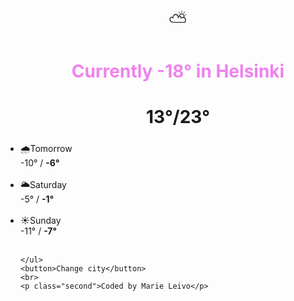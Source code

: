 <!DOCTYPE html>
<html lang="en">
<head>
    <meta charset="UTF-8">
    <meta name="viewport" content="width=, initial-scale=1.0">
    <title>Document</title>
</head>
<style>
    p {font-size: 2em;
    text-align: center;
    margin: 0 0 0px;}
h1 {text-align: center;
    font-weight: bold;
    color: violet;
    }
    h2 {text-align: center;
    font-size: 2em;}
    ul {
    padding: 0;}
    
    li {border-radius: 10px;
    list-style: none;
    border-color: rgb(169, 217, 233);
    text-align: center;
    max-width: 400px;
    margin: auto;}
    
    .second {font-size: x-small;
    font:  italic 1.2em "Fira Sans", serif;}

   button {display: block;
   font-weight: lighter;
    margin: auto;
    padding: 15px 20px;
    border-radius: 45px;
    background-color: turquoise;
    transition: all 200ms ease-in-out;
    border: 1px solid;}
    button:hover {background-color: whitesmoke;
    color: lightskyblue;}
    li:hover {background-color: turquoise;} 

</style>
<body>
    <p>⛅️</p>
    <h1>Currently -18° in Helsinki</h1>
    <h2>13°/23°</h2>
    <ul>
        <li>🌧Tomorrow
            <br> -10° /
            <strong>-6°</strong> 
            </li>
            <br>
        <li>🌥Saturday
        <br> -5° / 
    <strong>-1°</strong>
        </li>
        <br>
        </li>
        <li>☀️Sunday
        <br> -11° / 
        <strong>-7°</strong>
</li>
        <br>
        
    </ul>
    <button>Change city</button>
    <br>
    <p class="second">Coded by Marie Leivo</p>

</body>
</html>
